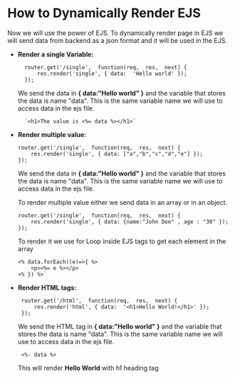# How to Dynamically Render EJS
Now we will use the power of EJS. To dynamically render page in EJS we will send data from backend as a json format and it will be used in the EJS.
- **Render a single Variable:** 

		router.get('/single',  function(req,  res,  next) {
			res.render('single', { data:  'Hello world' });
		});
	We send the data in **{ data:"Hello world" }** and the variable that stores the data is name "data".
	This is the same variable name we will use to access data in the ejs file.
	
		`<h1>The value is <%= data %></h1>`
	
-	**Render multiple value:**
		
		router.get('/single',  function(req,  res,  next) {
			res.render('single', { data: ["a","b","c","d","e"] });
		});
	We send the data in **{ data:"Hello world" }** and the variable that stores the data is name "data".
	This is the same variable name we will use to access data in the ejs file.
	
	To render multiple value either we send data in an array or in an object.
			
		router.get('/single',  function(req,  res,  next) {
			res.render('single', { data: {name:"John Doe" , age : "30" });
		});
	
	To render it we use for Loop inside EJS tags to get each element in the array
	
		<% data.forEach((e)=>{ %>
			<p><%= e %></p>
		<% }) %>`
		
-  **Render HTML tags:**

		router.get('/html',  function(req,  res,  next) {
			res.render('html', { data:  '<h1>Hello World!</h1>' });
		});
	We send the HTML tag in **{ data:"Hello world" }** and the variable that stores the data is name "data".
	This is the same variable name we will use to access data in the ejs file.
	
		<%- data %>
	This will render **Hello World** with h1 heading tag